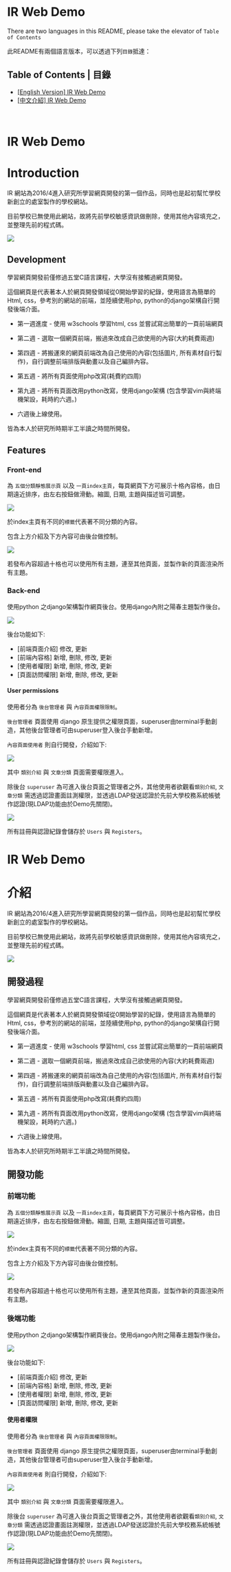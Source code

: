 # IR Web Demo

There are two languages in this README, please take the elevator of `Table of Contents`

此README有兩個語言版本，可以透過下列`目錄`抵達：


## Table of Contents | 目錄

- [[English Version] IR Web Demo](#en-introduction)
- [[中文介紹] IR Web Demo](#cn-introduction)

<br>

# <span id="en-introduction">IR Web Demo</span>

# Introduction

IR 網站為2016/4進入研究所學習網頁開發的第一個作品，同時也是起初幫忙學校新創立的處室製作的學校網站。

目前學校已無使用此網站，故將先前學校敏感資訊做刪除，使用其他內容填充之，並整理先前的程式碼。

![](https://minayu0416.files.wordpress.com/2019/10/e89ea2e5b995e5bfabe785a7-2019-10-15-e4b88be58d882.00.08.png)

## Development

學習網頁開發前僅修過五堂C語言課程，大學沒有接觸過網頁開發。

這個網頁是代表著本人於網頁開發領域從0開始學習的紀錄，使用語言為簡單的Html, css，參考別的網站的前端，並陸續使用php, python的django架構自行開發後端介面。

- 第一週進度 - 使用 w3schools 學習html, css 並嘗試寫出簡單的一頁前端網頁
- 第二週 - 選取一個網頁前端，搬過來改成自己欲使用的內容(大約耗費兩週)
- 第四週 - 將搬運來的網頁前端改為自己使用的內容(包括圖片, 所有素材自行製作)，自行調整前端排版與動畫以及自己編排內容。
- 第五週 - 將所有頁面使用php改寫(耗費約四周)

- 第九週 - 將所有頁面改用python改寫，使用django架構 (包含學習vim與終端機架設，耗時約六週。)

- 六週後上線使用。

皆為本人於研究所時期半工半讀之時間所開發。

## Features

### Front-end

為 `五個分類靜態展示頁` 以及 `一頁index主頁`，每頁網頁下方可展示十格內容格，由日期遠近排序，由左右按鈕做滑動。縮圖, 日期, 主題與描述皆可調整。

![](https://minayu0416.files.wordpress.com/2019/10/e89ea2e5b995e5bfabe785a7-2019-10-15-e4b88be58d883.12.34.png)

於index主頁有不同的`標籤`代表著不同分類的內容。

包含上方介紹及下方內容可由後台做控制。

![](https://minayu0416.files.wordpress.com/2019/10/e89ea2e5b995e5bfabe785a7-2019-10-15-e4b88be58d883.13.17.png)

若發布內容超過十格也可以使用所有主題，連至其他頁面，並製作新的頁面渲染所有主題。

### Back-end

使用python 之django架構製作網頁後台。使用django內附之陽春主題製作後台。

![](https://minayu0416.files.wordpress.com/2019/10/e89ea2e5b995e5bfabe785a7-2019-10-15-e4b88be58d883.21.48.png)

後台功能如下:

- [前端頁面介紹] 修改, 更新
- [前端內容格] 新增, 刪除, 修改, 更新
- [使用者權限] 新增, 刪除, 修改, 更新 
- [頁面訪問權限] 新增, 刪除, 修改, 更新


#### User permissions

使用者分為 `後台管理者` 與 `內容頁面權限限制`。

`後台管理者` 頁面使用 django 原生提供之權限頁面，superuser由terminal手動創造，其他後台管理者可由superuser登入後台手動新增。

`內容頁面使用者` 則自行開發，介紹如下:


![](https://minayu0416.files.wordpress.com/2019/10/e89ea2e5b995e5bfabe785a7-2019-10-15-e4b88be58d883.22.03.png)

其中 `類別介紹` 與 `文章分類` 頁面需要權限進入。

除後台 `superuser` 為可進入後台頁面之管理者之外，其他使用者欲觀看`類別介紹`, `文章分類` 需透過認證畫面註測權限，並透過LDAP發送認證於先前大學校務系統帳號作認證(現LDAP功能由於Demo先關閉)。

![](https://minayu0416.files.wordpress.com/2019/10/e89ea2e5b995e5bfabe785a7-2019-10-15-e4b88be58d883.37.01.png)

所有註冊與認證紀錄會儲存於 `Users` 與 `Registers`。


# <span id="cn-introduction">IR Web Demo</span>

# 介紹

IR 網站為2016/4進入研究所學習網頁開發的第一個作品，同時也是起初幫忙學校新創立的處室製作的學校網站。

目前學校已無使用此網站，故將先前學校敏感資訊做刪除，使用其他內容填充之，並整理先前的程式碼。

![](https://minayu0416.files.wordpress.com/2019/10/e89ea2e5b995e5bfabe785a7-2019-10-15-e4b88be58d882.00.08.png)

## 開發過程

學習網頁開發前僅修過五堂C語言課程，大學沒有接觸過網頁開發。

這個網頁是代表著本人於網頁開發領域從0開始學習的紀錄，使用語言為簡單的Html, css，參考別的網站的前端，並陸續使用php, python的django架構自行開發後端介面。

- 第一週進度 - 使用 w3schools 學習html, css 並嘗試寫出簡單的一頁前端網頁
- 第二週 - 選取一個網頁前端，搬過來改成自己欲使用的內容(大約耗費兩週)
- 第四週 - 將搬運來的網頁前端改為自己使用的內容(包括圖片, 所有素材自行製作)，自行調整前端排版與動畫以及自己編排內容。
- 第五週 - 將所有頁面使用php改寫(耗費約四周)

- 第九週 - 將所有頁面改用python改寫，使用django架構 (包含學習vim與終端機架設，耗時約六週。)

- 六週後上線使用。

皆為本人於研究所時期半工半讀之時間所開發。

## 開發功能

### 前端功能

為 `五個分類靜態展示頁` 以及 `一頁index主頁`，每頁網頁下方可展示十格內容格，由日期遠近排序，由左右按鈕做滑動。縮圖, 日期, 主題與描述皆可調整。

![](https://minayu0416.files.wordpress.com/2019/10/e89ea2e5b995e5bfabe785a7-2019-10-15-e4b88be58d883.12.34.png)

於index主頁有不同的`標籤`代表著不同分類的內容。

包含上方介紹及下方內容可由後台做控制。

![](https://minayu0416.files.wordpress.com/2019/10/e89ea2e5b995e5bfabe785a7-2019-10-15-e4b88be58d883.13.17.png)

若發布內容超過十格也可以使用所有主題，連至其他頁面，並製作新的頁面渲染所有主題。

### 後端功能

使用python 之django架構製作網頁後台。使用django內附之陽春主題製作後台。

![](https://minayu0416.files.wordpress.com/2019/10/e89ea2e5b995e5bfabe785a7-2019-10-15-e4b88be58d883.21.48.png)

後台功能如下:

- [前端頁面介紹] 修改, 更新
- [前端內容格] 新增, 刪除, 修改, 更新
- [使用者權限] 新增, 刪除, 修改, 更新 
- [頁面訪問權限] 新增, 刪除, 修改, 更新


#### 使用者權限

使用者分為 `後台管理者` 與 `內容頁面權限限制`。

`後台管理者` 頁面使用 django 原生提供之權限頁面，superuser由terminal手動創造，其他後台管理者可由superuser登入後台手動新增。

`內容頁面使用者` 則自行開發，介紹如下:


![](https://minayu0416.files.wordpress.com/2019/10/e89ea2e5b995e5bfabe785a7-2019-10-15-e4b88be58d883.22.03.png)

其中 `類別介紹` 與 `文章分類` 頁面需要權限進入。

除後台 `superuser` 為可進入後台頁面之管理者之外，其他使用者欲觀看`類別介紹`, `文章分類` 需透過認證畫面註測權限，並透過LDAP發送認證於先前大學校務系統帳號作認證(現LDAP功能由於Demo先關閉)。

![](https://minayu0416.files.wordpress.com/2019/10/e89ea2e5b995e5bfabe785a7-2019-10-15-e4b88be58d883.37.01.png)

所有註冊與認證紀錄會儲存於 `Users` 與 `Registers`。



